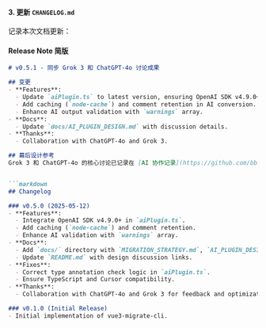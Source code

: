 
#### 3. **更新 `CHANGELOG.md`**
记录本次文档更新：


#### Release Note 简版
```markdown
# v0.5.1 - 同步 Grok 3 和 ChatGPT-4o 讨论成果

## 变更
- **Features**:
  - Update `aiPlugin.ts` to latest version, ensuring OpenAI SDK v4.9.0+ compatibility.
  - Add caching (`node-cache`) and comment retention in AI conversion.
  - Enhance AI output validation with `warnings` array.
- **Docs**:
  - Update `docs/AI_PLUGIN_DESIGN.md` with discussion details.
- **Thanks**:
  - Collaboration with ChatGPT-4o and Grok 3.

## 幕后设计参考
Grok 3 和 ChatGPT-4o 的核心讨论已记录在 [AI 协作记录](https://github.com/bbbond123/vue3-migrate-cli/wiki/AI-%E5%8D%8F%E4%BD%9C%E8%AE%B0%E5%BD%95) Wiki 页面中，包含迁移策略、AI 插件优化和未来计划。


```markdown
## Changelog

### v0.5.0 (2025-05-12)
- **Features**:
  - Integrate OpenAI SDK v4.9.0+ in `aiPlugin.ts`.
  - Add caching (`node-cache`) and comment retention.
  - Enhance AI validation with `warnings` array.
- **Docs**:
  - Add `docs/` directory with `MIGRATION_STRATEGY.md`, `AI_PLUGIN_DESIGN.md`, and `ROADMAP.md`.
  - Update `README.md` with design discussion links.
- **Fixes**:
  - Correct type annotation check logic in `aiPlugin.ts`.
  - Ensure TypeScript and Cursor compatibility.
- **Thanks**:
  - Collaboration with ChatGPT-4o and Grok 3 for feedback and optimization.

### v0.1.0 (Initial Release)
- Initial implementation of vue3-migrate-cli.